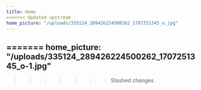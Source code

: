 ```yaml
---
title: Home
<<<<<<< Updated upstream
home_picture: "/uploads/335124_289426224500262_1707251345_o.jpg"
---
```

=======
home_picture: "/uploads/335124_289426224500262_1707251345_o-1.jpg"
---
>>>>>>> Stashed changes
